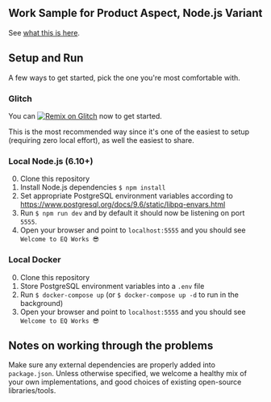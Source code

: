 ## Work Sample for Product Aspect, Node.js Variant

See [what this is here](https://github.com/EQWorks/work-samples#what-is-this).

## Setup and Run

A few ways to get started, pick the one you're most comfortable with.

### Glitch

You can [![Remix on Glitch](https://cdn.glitch.com/2703baf2-b643-4da7-ab91-7ee2a2d00b5b%2Fremix-button.svg)](https://glitch.com/edit/#!/import/github/EQWorks/ws-product-nodejs) now to get started.

This is the most recommended way since it's one of the easiest to setup (requiring zero local effort), as well the easiest to share.

### Local Node.js (6.10+)

0. Clone this repository
1. Install Node.js dependencies `$ npm install`
2. Set appropriate PostgreSQL environment variables according to https://www.postgresql.org/docs/9.6/static/libpq-envars.html
3. Run `$ npm run dev` and by default it should now be listening on port `5555`.
4. Open your browser and point to `localhost:5555` and you should see `Welcome to EQ Works 😎`

### Local Docker

0. Clone this repository
1. Store PostgreSQL environment variables into a `.env` file
2. Run `$ docker-compose up` (or `$ docker-compose up -d` to run in the background)
3. Open your browser and point to `localhost:5555` and you should see `Welcome to EQ Works 😎`

## Notes on working through the problems

Make sure any external dependencies are properly added into `package.json`. Unless otherwise specified, we welcome a healthy mix of your own implementations, and good choices of existing open-source libraries/tools.
